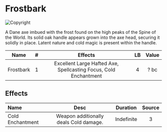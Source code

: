 # Frostbark

![Copyright]()

A Dane axe imbued with the frost found on the high peaks of the Spine of the World. Its solid oak handle appears grown into the axe head, securing it solidly in place. Latent nature and cold magic is present within the handle.

|   Name   | # |                             Effects                             | LB | Value |
| :-------: | :-: | :--------------------------------------------------------------: | :-: | :---: |
| Frostbark | 1 | Excellent Large Hafted Axe, Spellcasting Focus, Cold Enchantment | 4 | ? bc |

## Effects

| Name             |                  Desc                  |  Duration  | Source |
| :--------------- | :------------------------------------: | :--------: | :----: |
| Cold Enchantment | Weapon additionally deals Cold damage. | Indefinite |   3   |
